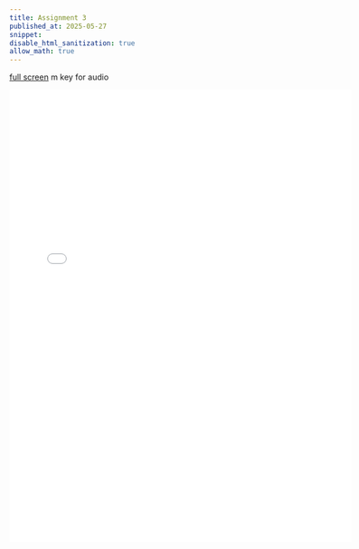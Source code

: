 ```yaml
---
title: Assignment 3
published_at: 2025-05-27
snippet: 
disable_html_sanitization: true
allow_math: true
---
```

<a href="../asm3/index.html">full screen</a>
m key for audio
<iframe src="/asm3/index.html" width="120%" height="800px" style="border: none;"></iframe>

